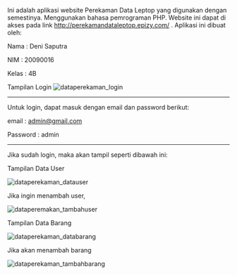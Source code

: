 Ini adalah aplikasi website Perekaman Data Leptop yang digunakan dengan semestinya. Menggunakan bahasa pemrograman PHP. Website ini dapat di akses pada link http://perekamandataleptop.epizy.com/ . Aplikasi ini dibuat oleh:

Nama  : Deni Saputra

NIM   : 20090016

Kelas : 4B


Tampilan Login
![dataperekaman_login](https://user-images.githubusercontent.com/71999780/168934000-cd335350-2c80-4950-9f04-86d29a145506.png)

----------------------------------------------------------------
Untuk login, dapat masuk dengan email dan password berikut:


email    : admin@gmail.com

Password : admin




----------------------------------------------------------------

Jika sudah login, maka akan tampil seperti dibawah ini:


Tampilan Data User


![dataperekaman_datauser](https://user-images.githubusercontent.com/71999780/168935733-1b1e0b63-353d-4d7b-8234-c70f276b6c2b.png)

Jika ingin menambah user, 

![dataperemakan_tambahuser](https://user-images.githubusercontent.com/71999780/168936290-9c3af586-ae53-4ba0-ae35-db92f1250352.png)


Tampilan Data Barang


![dataperekaman_databarang](https://user-images.githubusercontent.com/71999780/168935736-e1b80a7b-ccd6-4fbd-9fe6-b6399e0d0d90.png)


Jika akan menambah barang

![dataperekaman_tambahbarang](https://user-images.githubusercontent.com/71999780/168936293-7989451f-61f4-42c2-a951-64fecaa1c9f2.png)
